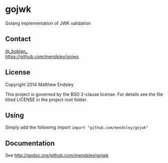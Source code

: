gojwk
=====
Golang implementation of JWK validation

Contact
-------
[@\_boblan\_](https://twitter.com/#!/_boblan_)  
<https://github.com/mendsley/gojws>

License
-------
Copyright 2014 Matthew Endsley

This project is governed by the BSD 2-clause license. For details see the file
titled LICENSE in the project root folder.

Using
-----
Simply add the following import
`import "github.com/mendsley/gojwk"`

Documentation
-------------
See <http://godoc.org/github.com/mendsley/gojwk>

